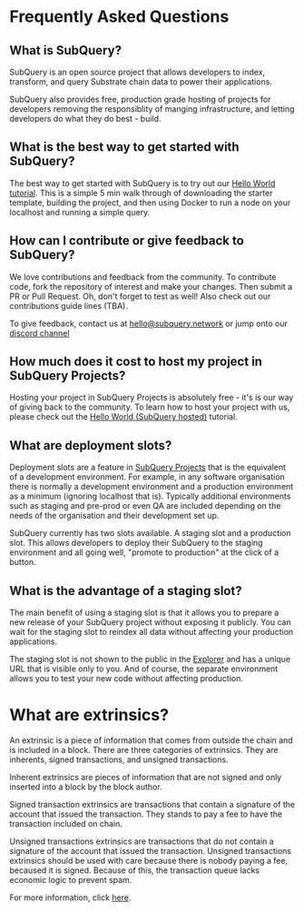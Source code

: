 # Frequently Asked Questions

## What is SubQuery?

SubQuery is an open source project that allows developers to index, transform, and query Substrate chain data to power their applications.

SubQuery also provides free, production grade hosting of projects for developers removing the responsiblity of manging infrastructure, and letting developers do what they do best - build.

## What is the best way to get started with SubQuery?

The best way to get started with SubQuery is to try out our [Hello World tutorial](../quickstart/helloworld-localhost.html). This is a simple 5 min walk through of downloading the starter template, building the project, and then using Docker to run a node on your localhost and running a simple query. 

## How can I contribute or give feedback to SubQuery?

We love contributions and feedback from the community. To contribute code, fork the repository of interest and make your changes. Then submit a PR or Pull Request. Oh, don't forget to test as well! Also check out our contributions guide lines (TBA). 

To give feedback, contact us at hello@subquery.network or jump onto our [discord channel](https://discord.com/invite/78zg8aBSMG)

## How much does it cost to host my project in SubQuery Projects? 

Hosting your project in SubQuery Projects is absolutely free - it's is our way of giving back to the community. To learn how to host your project with us, please check out the [Hello World (SubQuery hosted)](http://localhost:8080/quickstart/helloworld-hosted.html) tutorial.

## What are deployment slots? 

Deployment slots are a feature in [SubQuery Projects](https://project.subquery.network) that is the equivalent of a development environment. For example, in any software organisation there is normally a development environment and a production environment as a minimum (ignoring localhost that is). Typically additional environments such as staging and pre-prod or even QA are included depending on the needs of the organisation and their development set up. 

SubQuery currently has two slots available. A staging slot and a production slot. This allows developers to deploy their SubQuery to the staging environment and all going well, "promote to production" at the click of a button. 

## What is the advantage of a staging slot?

The main benefit of using a staging slot is that it allows you to prepare a new release of your SubQuery project without exposing it publicly. You can wait for the staging slot to reindex all data without affecting your production applications.

The staging slot is not shown to the public in the [Explorer](https://explorer.subquery.network/) and has a unique URL that is visible only to you. And of course, the separate environment allows you to test your new code without affecting production.

# What are extrinsics?

An extrinsic is a piece of information that comes from outside the chain and is included in a block. There are three categories of extrinsics. They are inherents, signed transactions, and unsigned transactions.

Inherent extrinsics are pieces of information that are not signed and only inserted into a block by the block author. 

Signed transaction extrinsics are transactions that contain a signature of the account that issued the transaction. They stands to pay a fee to have the transaction included on chain.

Unsigned transactions extrinsics are transactions that do not contain a signature of the account that issued the transaction. Unsigned transactions extrinsics should be used with care because there is nobody paying a fee, becaused it is signed. Because of this, the transaction queue lacks economic logic to prevent spam.

For more information, click [here](https://substrate.dev/docs/en/knowledgebase/learn-substrate/extrinsics).